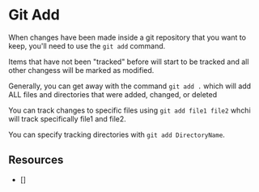 # Git Add

When changes have been made inside a git repository that you want to keep, you'll need to use the `git add` command.

Items that have not been "tracked" before will start to be tracked and all other changess will be marked as modified.

Generally, you can get away with the command `git add .` which will add ALL files and directories that were added, changed, or deleted

You can track changes to specific files using `git add file1 file2` whchi will track specifically file1 and file2.

You can specify tracking directories with `git add DirectoryName`.

## Resources

- []